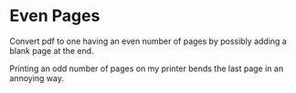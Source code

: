 # Even Pages
Convert pdf to one having an even number of pages by possibly adding a blank page at the end.

Printing an odd number of pages on my printer bends the last page in an annoying way.

